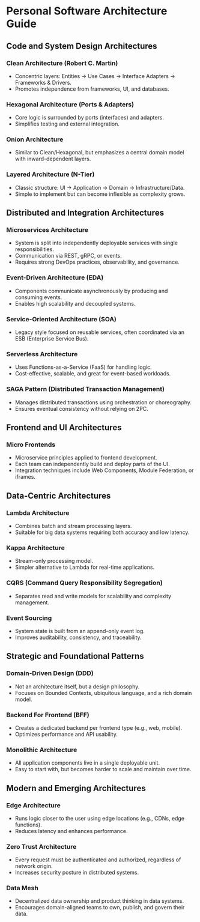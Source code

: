 # Personal Software Architecture Guide

## Code and System Design Architectures

### Clean Architecture (Robert C. Martin)
- Concentric layers: Entities → Use Cases → Interface Adapters → Frameworks & Drivers.
- Promotes independence from frameworks, UI, and databases.

### Hexagonal Architecture (Ports & Adapters)
- Core logic is surrounded by ports (interfaces) and adapters.
- Simplifies testing and external integration.

### Onion Architecture
- Similar to Clean/Hexagonal, but emphasizes a central domain model with inward-dependent layers.

### Layered Architecture (N-Tier)
- Classic structure: UI → Application → Domain → Infrastructure/Data.
- Simple to implement but can become inflexible as complexity grows.

## Distributed and Integration Architectures

### Microservices Architecture
- System is split into independently deployable services with single responsibilities.
- Communication via REST, gRPC, or events.
- Requires strong DevOps practices, observability, and governance.

### Event-Driven Architecture (EDA)
- Components communicate asynchronously by producing and consuming events.
- Enables high scalability and decoupled systems.

### Service-Oriented Architecture (SOA)
- Legacy style focused on reusable services, often coordinated via an ESB (Enterprise Service Bus).

### Serverless Architecture
- Uses Functions-as-a-Service (FaaS) for handling logic.
- Cost-effective, scalable, and great for event-based workloads.

### SAGA Pattern (Distributed Transaction Management)
- Manages distributed transactions using orchestration or choreography.
- Ensures eventual consistency without relying on 2PC.

## Frontend and UI Architectures

### Micro Frontends
- Microservice principles applied to frontend development.
- Each team can independently build and deploy parts of the UI.
- Integration techniques include Web Components, Module Federation, or iframes.

## Data-Centric Architectures

### Lambda Architecture
- Combines batch and stream processing layers.
- Suitable for big data systems requiring both accuracy and low latency.

### Kappa Architecture
- Stream-only processing model.
- Simpler alternative to Lambda for real-time applications.

### CQRS (Command Query Responsibility Segregation)
- Separates read and write models for scalability and complexity management.

### Event Sourcing
- System state is built from an append-only event log.
- Improves auditability, consistency, and traceability.

## Strategic and Foundational Patterns

### Domain-Driven Design (DDD)
- Not an architecture itself, but a design philosophy.
- Focuses on Bounded Contexts, ubiquitous language, and a rich domain model.

### Backend For Frontend (BFF)
- Creates a dedicated backend per frontend type (e.g., web, mobile).
- Optimizes performance and API usability.

### Monolithic Architecture
- All application components live in a single deployable unit.
- Easy to start with, but becomes harder to scale and maintain over time.

## Modern and Emerging Architectures

### Edge Architecture
- Runs logic closer to the user using edge locations (e.g., CDNs, edge functions).
- Reduces latency and enhances performance.

### Zero Trust Architecture
- Every request must be authenticated and authorized, regardless of network origin.
- Increases security posture in distributed systems.

### Data Mesh
- Decentralized data ownership and product thinking in data systems.
- Encourages domain-aligned teams to own, publish, and govern their data.

